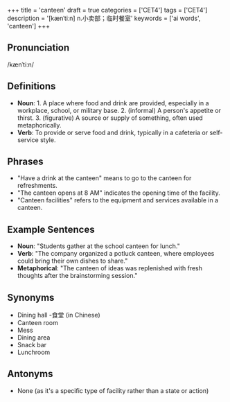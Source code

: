 +++
title = 'canteen'
draft = true
categories = ['CET4']
tags = ['CET4']
description = '[kænˈtiːn] n.小卖部；临时餐室'
keywords = ['ai words', 'canteen']
+++

## Pronunciation
/kænˈtiːn/

## Definitions
- **Noun**: 1. A place where food and drink are provided, especially in a workplace, school, or military base. 2. (informal) A person's appetite or thirst. 3. (figurative) A source or supply of something, often used metaphorically. 
- **Verb**: To provide or serve food and drink, typically in a cafeteria or self-service style.

## Phrases
- "Have a drink at the canteen" means to go to the canteen for refreshments.
- "The canteen opens at 8 AM" indicates the opening time of the facility.
- "Canteen facilities" refers to the equipment and services available in a canteen.

## Example Sentences
- **Noun**: "Students gather at the school canteen for lunch."
- **Verb**: "The company organized a potluck canteen, where employees could bring their own dishes to share."
- **Metaphorical**: "The canteen of ideas was replenished with fresh thoughts after the brainstorming session."

## Synonyms
- Dining hall
-食堂 (in Chinese)
- Canteen room
- Mess
- Dining area
- Snack bar
- Lunchroom

## Antonyms
- None (as it's a specific type of facility rather than a state or action)
